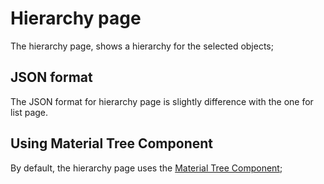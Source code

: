 # Hierarchy page
The hierarchy page, shows a hierarchy for the selected objects;

## JSON format
The JSON format for hierarchy page is slightly difference with the one for list page. 

## Using Material Tree Component
By default, the hierarchy page uses the [Material Tree Component](https://material.angular.io/components/tree/overview);

